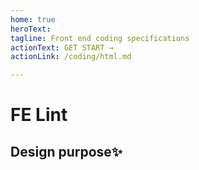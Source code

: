 ```yaml
---
home: true
heroText: 
tagline: Front end coding specifications
actionText: GET START →
actionLink: /coding/html.md

---
```

# FE Lint

## Design purpose✨